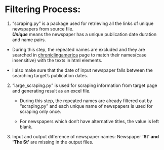 # Filtering Process:

1. “scraping.py” is a package used for retrieving all the links of unique newspapers from source file.  
**_Unique_** means the newspaper has a unique publication date duration and name pairs.

* During this step, the repeated names are excluded and they are searched in [chroniclingamerica](http://chroniclingamerica.loc.gov/newspapers/) page to match their names(case insensitive) with the texts in html elements.

* I also make sure that the date of input newspaper falls between the searching target’s publication dates.

2. “large_scraping.py” is used for scraping information from target page and generating result as an excel file.

	* During this step, the repeated names are already filtered out by “scraping.py” and each unique name of newspapers is used for scraping only once.

	* For newspapers which don’t have alternative titles, the value is left blank.

3. Input and output difference of newspaper names: Newspaper **‘St' and 'The St’** are missing in the output files.

